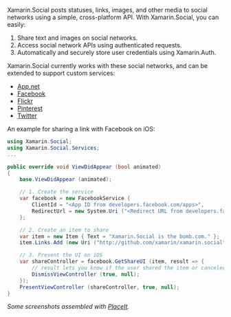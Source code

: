 Xamarin.Social posts statuses, links, images, and other media to social networks using
a simple, cross-platform API. With Xamarin.Social, you can easily:

 1. Share text and images on social networks.
 2. Access social network APIs using authenticated requests.
 3. Automatically and securely store user credentials using Xamarin.Auth.

Xamarin.Social currently works with these social networks, and can be extended to support
custom services:

 * [App.net](http://alpha.app.net)
 * [Facebook](http://facebook.com)
 * [Flickr](http://www.flickr.com)
 * [Pinterest](http://pinterest.com)
 * [Twitter](http://twitter.com)

An example for sharing a link with Facebook on iOS:

```csharp
using Xamarin.Social;
using Xamarin.Social.Services;
...

public override void ViewDidAppear (bool animated)
{
	base.ViewDidAppear (animated);

	// 1. Create the service
	var facebook = new FacebookService {
		ClientId = "<App ID from developers.facebook.com/apps>",
		RedirectUrl = new System.Uri ("<Redirect URL from developers.facebook.com/apps>")
	};

	// 2. Create an item to share
	var item = new Item { Text = "Xamarin.Social is the bomb.com." };
	item.Links.Add (new Uri ("http://github.com/xamarin/xamarin.social"));

	// 3. Present the UI on iOS
	var shareController = facebook.GetShareUI (item, result => {
		// result lets you know if the user shared the item or canceled
		DismissViewController (true, null);
	});
	PresentViewController (shareController, true, null);
}
```

*Some screenshots assembled with [PlaceIt](http://placeit.breezi.com/).*
